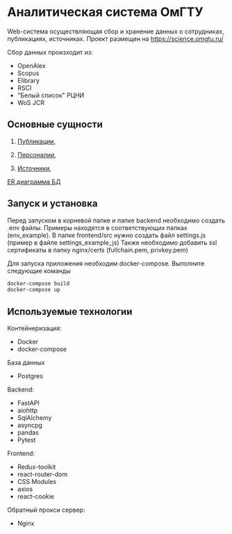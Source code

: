 # Аналитическая система ОмГТУ
Web-система осуществляющая сбор и хранение данных о сотрудниках, публикациях, источниках. Проект размещен на https://science.omgtu.ru/

Сбор данных произходит из:
- OpenAlex
- Scopus
- Elibrary
- RSCI
- "Белый список"  РЦНИ
- WoS JCR
## Основные сущности
1. [Публикации](Publications.md),

2. [Персоналии](Persons.md), 

3. [Источники](Sources.md),

[ER диаграмма БД](https://drive.google.com/file/d/1GUytXpeH7C7HREDDy7q0orkfXz4H8cNf/view?usp=sharing)

## Запуск и установка
Перед запуском в корневой папке и папке backend необходимо создать .env файлы. Примеры находятся в соответствующих папках (env_example). В папке frontend/src нужно создать файл settings.js (пример в файле settings_example_js)
Также необходимо добавить ssl сертификаты в папку nginx/certs (fullchain.pem, privkey.pem)

Для запуска приложения необходим docker-compose. 
Выполните следующие команды
```sh
docker-compose build
docker-compose up
```

## Используемые технологии

 Контейнеризация:
- Docker
- docker-compose

База данных
- Postgres

Backend:
- FastAPI
- aiohttp
- SqlAlchemy
- asyncpg
- pandas
- Pytest

Frontend:
- Redux-toolkit
- react-router-dom
- CSS Modules
- axios
- react-cookie


Обратный прокси сервер: 
- Nginx
